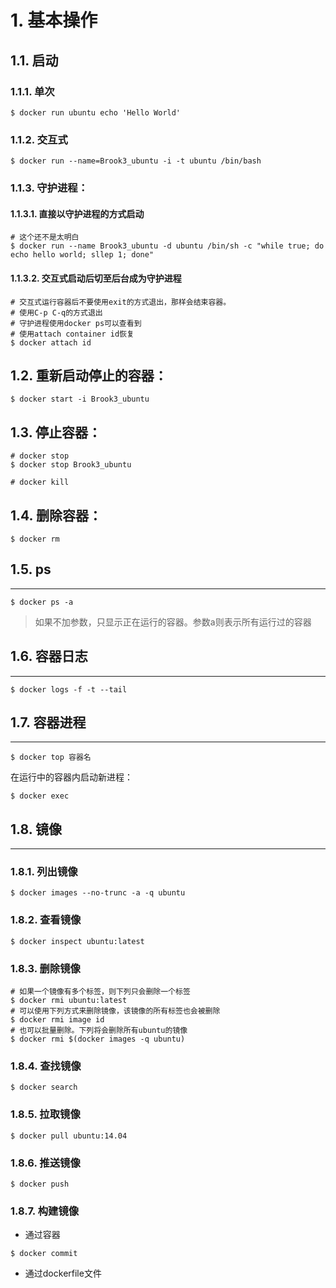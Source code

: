 # 1. 基本操作
## 1.1. 启动
### 1.1.1. 单次
```shell
$ docker run ubuntu echo 'Hello World'
```

### 1.1.2. 交互式
```shell
$ docker run --name=Brook3_ubuntu -i -t ubuntu /bin/bash
```

### 1.1.3. 守护进程：
#### 1.1.3.1. 直接以守护进程的方式启动
```shell
# 这个还不是太明白
$ docker run --name Brook3_ubuntu -d ubuntu /bin/sh -c "while true; do echo hello world; sllep 1; done"
```

#### 1.1.3.2. 交互式启动后切至后台成为守护进程
```shell
# 交互式运行容器后不要使用exit的方式退出，那样会结束容器。
# 使用C-p C-q的方式退出
# 守护进程使用docker ps可以查看到
# 使用attach container id恢复
$ docker attach id
```

## 1.2. 重新启动停止的容器：
```shell
$ docker start -i Brook3_ubuntu
```

## 1.3. 停止容器：
```shell
# docker stop
$ docker stop Brook3_ubuntu

# docker kill
```
## 1.4. 删除容器：
```shell
$ docker rm
```

## 1.5. ps
---
```shell
$ docker ps -a
```
> 如果不加参数，只显示正在运行的容器。参数a则表示所有运行过的容器

## 1.6. 容器日志
---
```shell
$ docker logs -f -t --tail
```

## 1.7. 容器进程
---
```shell
$ docker top 容器名
```
在运行中的容器内启动新进程：
```shell
$ docker exec
```

## 1.8. 镜像
---
### 1.8.1. 列出镜像
```shell
$ docker images --no-trunc -a -q ubuntu
```
### 1.8.2. 查看镜像
```shell
$ docker inspect ubuntu:latest
```
### 1.8.3. 删除镜像
```shell
# 如果一个镜像有多个标签，则下列只会删除一个标签
$ docker rmi ubuntu:latest
# 可以使用下列方式来删除镜像，该镜像的所有标签也会被删除
$ docker rmi image id
# 也可以批量删除。下列将会删除所有ubuntu的镜像
$ docker rmi $(docker images -q ubuntu)
```
### 1.8.4. 查找镜像
```shell
$ docker search
```
### 1.8.5. 拉取镜像
```shell
$ docker pull ubuntu:14.04
```
### 1.8.6. 推送镜像
```shell
$ docker push
```
### 1.8.7. 构建镜像
* 通过容器
```shell
$ docker commit
```
* 通过dockerfile文件
